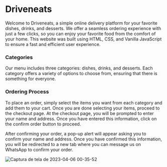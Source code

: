 # Driveneats

Welcome to Driveneats, a simple online delivery platform for your favorite dishes, drinks, and desserts. We offer a seamless ordering experience with just a few clicks, so you can enjoy your favorite food from the comfort of your home.
This website was built using HTML, CSS, and Vanilla JavaScript to ensure a fast and efficient user experience.

### Categories
Our menu includes three categories: dishes, drinks, and desserts. Each category offers a variety of options to choose from, ensuring that there is something for everyone.

### Ordering Process
To place an order, simply select the items you want from each category and add them to your cart. Once you are done selecting your items, proceed to the checkout page. At the checkout page, you will be prompted to enter your name and address. Once you have entered this information, click on the confirm order button to proceed.

After confirming your order, a pop-up alert will appear asking you to confirm your name and address. Once you have confirmed this information, you will be redirected to a new tab where you can message us on WhatsApp to confirm your order.

![Captura de tela de 2023-04-06 00-35-52](https://user-images.githubusercontent.com/74396779/230266025-f4749c0b-0bec-404b-81fa-710dc7dd1fef.png)
